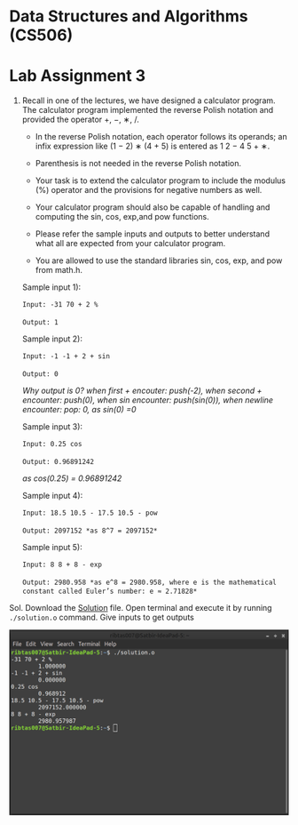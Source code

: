 # Data Structures and Algorithms (CS506)
# Lab Assignment 3

1.  Recall in one of the lectures, we have designed a calculator program. The calculator program implemented the reverse Polish notation and provided the operator +, −, ∗, /.
      
     - In the reverse Polish notation, each operator follows its operands; an infix expression like (1 − 2) ∗ (4 + 5) is entered as 1 2 − 4 5 + ∗.
      
     - Parenthesis is not needed in the reverse Polish notation.
      
     - Your task is to extend the calculator program to include the modulus (%) operator and the provisions for negative numbers as well. 
      
     - Your calculator program should also be capable of handling and computing the sin, cos, exp,and pow functions. 
      
     - Please refer the sample inputs and outputs to better understand what all are expected from your calculator program.
      
     - You are allowed to use the standard libraries sin, cos, exp, and pow from math.h. 

    Sample input 1):
    
        Input: -31 70 + 2 %
    
        Output: 1
    
    Sample input 2):
    
        Input: -1 -1 + 2 + sin

        Output: 0
    
    *Why output is 0? when first + encouter: push(-2), when second + encounter: push(0), when sin encounter: push(sin(0)), when newline encounter: pop: 0, as sin(0) =0*

    Sample input 3):

        Input: 0.25 cos

        Output: 0.96891242

    *as cos(0.25) = 0.96891242*

    Sample input 4):

        Input: 18.5 10.5 - 17.5 10.5 - pow

        Output: 2097152 *as 8^7 = 2097152*

    Sample input 5):

        Input: 8 8 + 8 - exp

        Output: 2980.958 *as e^8 = 2980.958, where e is the mathematical constant called Euler’s number: e ≈ 2.71828*
        
Sol. Download the [Solution](solution.o) file. Open terminal and execute it by running `./solution.o` command. Give inputs to get outputs

   ![Output](output/Solution.png)
